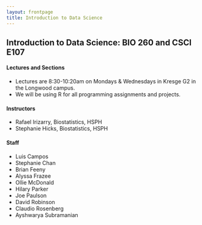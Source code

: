 ```yaml
---
layout: frontpage
title: Introduction to Data Science
---
```


## Introduction to Data Science: BIO 260 and CSCI E107

#### Lectures and Sections

* Lectures are 8:30-10:20am on Mondays & Wednesdays in Kresge G2 in the Longwood campus.
* We will be using R for all programming assignments and projects. 

#### Instructors

* Rafael Irizarry, Biostatistics, HSPH
* Stephanie Hicks, Biostatistics, HSPH

#### Staff

* Luis Campos
* Stephanie Chan
* Brian Feeny
* Alyssa Frazee
* Ollie McDonald
* Hilary Parker
* Joe Paulson
* David Robinson
* Claudio Rosenberg
* Ayshwarya Subramanian
